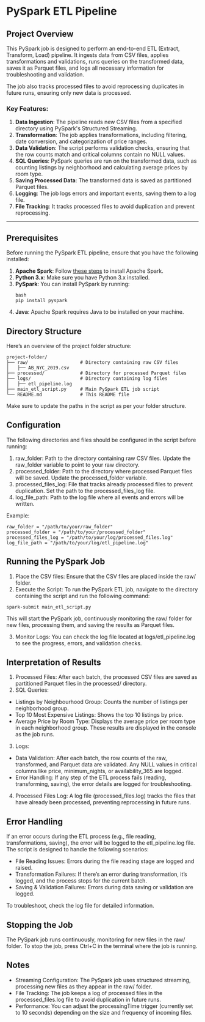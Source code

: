 # PySpark ETL Pipeline

## Project Overview

This PySpark job is designed to perform an end-to-end ETL (Extract, Transform, Load) pipeline. It ingests data from CSV files, applies transformations and validations, runs queries on the transformed data, saves it as Parquet files, and logs all necessary information for troubleshooting and validation.

The job also tracks processed files to avoid reprocessing duplicates in future runs, ensuring only new data is processed.

### Key Features:
1. **Data Ingestion**: The pipeline reads new CSV files from a specified directory using PySpark's Structured Streaming.
2. **Transformation**: The job applies transformations, including filtering, date conversion, and categorization of price ranges.
3. **Data Validation**: The script performs validation checks, ensuring that the row counts match and critical columns contain no NULL values.
4. **SQL Queries**: PySpark queries are run on the transformed data, such as counting listings by neighborhood and calculating average prices by room type.
5. **Saving Processed Data**: The transformed data is saved as partitioned Parquet files.
6. **Logging**: The job logs errors and important events, saving them to a log file.
7. **File Tracking**: It tracks processed files to avoid duplication and prevent reprocessing.

---

## Prerequisites

Before running the PySpark ETL pipeline, ensure that you have the following installed:

1. **Apache Spark**: Follow [these steps](https://spark.apache.org/docs/latest/) to install Apache Spark.
2. **Python 3.x**: Make sure you have Python 3.x installed.
3. **PySpark**: You can install PySpark by running:
   ```
   bash
   pip install pyspark
   ```
4. **Java**: Apache Spark requires Java to be installed on your machine.

## Directory Structure

Here’s an overview of the project folder structure:
```
project-folder/
├── raw/                   # Directory containing raw CSV files
│   ├── AB_NYC_2019.csv
├── processed/             # Directory for processed Parquet files
├── logs/                  # Directory containing log files
│   ├── etl_pipeline.log
├── main_etl_script.py     # Main PySpark ETL job script
└── README.md              # This README file
```

Make sure to update the paths in the script as per your folder structure.

## Configuration

The following directories and files should be configured in the script before running:

   1. raw_folder: Path to the directory containing raw CSV files. Update the raw_folder variable to point to your raw directory.
   2. processed_folder: Path to the directory where processed Parquet files will be saved. Update the processed_folder variable.
   3. processed_files_log: File that tracks already processed files to prevent duplication. Set the path to the processed_files_log file.
   4. log_file_path: Path to the log file where all events and errors will be written.

Example:
```
raw_folder = "/path/to/your/raw_folder"
processed_folder = "/path/to/your/processed_folder"
processed_files_log = "/path/to/your/log/processed_files.log"
log_file_path = "/path/to/your/log/etl_pipeline.log"
```

## Running the PySpark Job

   1. Place the CSV files: Ensure that the CSV files are placed inside the raw/ folder.
   2. Execute the Script: To run the PySpark ETL job, navigate to the directory containing the script and run the following command:
   ```
   spark-submit main_etl_script.py
   ```
   This will start the PySpark job, continuously monitoring the raw/ folder for new files, processing them, and saving the results as Parquet files.

   3. Monitor Logs: You can check the log file located at logs/etl_pipeline.log to see the progress, errors, and validation checks.

## Interpretation of Results

   1. Processed Files: After each batch, the processed CSV files are saved as partitioned Parquet files in the processed/ directory.
   2. SQL Queries:
   - Listings by Neighbourhood Group: Counts the number of listings per neighborhood group.
   - Top 10 Most Expensive Listings: Shows the top 10 listings by price.
   - Average Price by Room Type: Displays the average price per room type in each neighborhood group.
These results are displayed in the console as the job runs.
   3. Logs:
   - Data Validation: After each batch, the row counts of the raw, transformed, and Parquet data are validated. Any NULL values in critical columns like price, minimum_nights, or availability_365 are logged.
   - Error Handling: If any step of the ETL process fails (reading, transforming, saving), the error details are logged for troubleshooting.
   4. Processed Files Log: A log file (processed_files.log) tracks the files that have already been processed, preventing reprocessing in future runs.

## Error Handling

If an error occurs during the ETL process (e.g., file reading, transformations, saving), the error will be logged to the etl_pipeline.log file. The script is designed to handle the following scenarios:

   - File Reading Issues: Errors during the file reading stage are logged and raised.
   - Transformation Failures: If there’s an error during transformation, it’s logged, and the process stops for the current batch.
   - Saving & Validation Failures: Errors during data saving or validation are logged.

To troubleshoot, check the log file for detailed information.

## Stopping the Job

The PySpark job runs continuously, monitoring for new files in the raw/ folder. To stop the job, press Ctrl+C in the terminal where the job is running.

## Notes

   - Streaming Configuration: The PySpark job uses structured streaming, processing new files as they appear in the raw/ folder.
   - File Tracking: The job keeps a log of processed files in the processed_files.log file to avoid duplication in future runs.
   - Performance: You can adjust the processingTime trigger (currently set to 10 seconds) depending on the size and frequency of incoming files.
